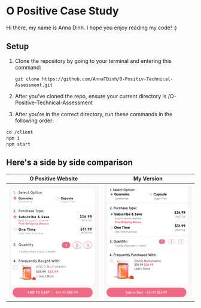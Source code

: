 # O Positive Case Study

Hi there, my name is Anna Dinh. I hope you enjoy reading my code! :)

## Setup

1. Clone the repository by going to your terminal and entering this command:

   ```
   git clone https://github.com/AnnaTDinh/O-Positiv-Technical-Assessment.git
   ```

2. After you've cloned the repo, ensure your current directory is /O-Positive-Technical-Assessment
3. After you're in the correct directory, run these commands in the following order:

```
cd /client
npm i
npm start
```

## **Here's a side by side comparison**

| O Positive Website                                                                                                                                | My Version                                                                                                          |
| ------------------------------------------------------------------------------------------------------------------------------------------------- | ------------------------------------------------------------------------------------------------------------------- |
| ![Website O Positive](https://github.com/AnnaTDinh/O-Positiv-Technical-Assessment/blob/master/Screen%20Shot%202022-09-11%20at%209.00.32%20PM.png) | ![Website O Positive Clone](https://github.com/AnnaTDinh/O-Positiv-Technical-Assessment/blob/master/my-version.png) |
